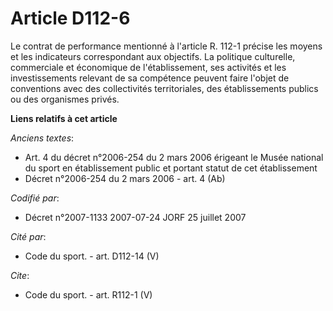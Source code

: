 # Article D112-6

Le contrat de performance mentionné à l'article R. 112-1 précise les moyens et les indicateurs correspondant aux objectifs.
La politique culturelle, commerciale et économique de l'établissement, ses activités et les investissements relevant de sa
compétence peuvent faire l'objet de conventions avec des collectivités territoriales, des établissements publics ou des
organismes privés.

**Liens relatifs à cet article**

_Anciens textes_:

  - Art. 4 du décret n°2006-254 du 2 mars 2006 érigeant le Musée national du sport en établissement public et portant statut de cet établissement
  - Décret n°2006-254 du 2 mars 2006 - art. 4 (Ab)

_Codifié par_:

  - Décret n°2007-1133 2007-07-24 JORF 25 juillet 2007

_Cité par_:

  - Code du sport. - art. D112-14 (V)

_Cite_:

  - Code du sport. - art. R112-1 (V)

